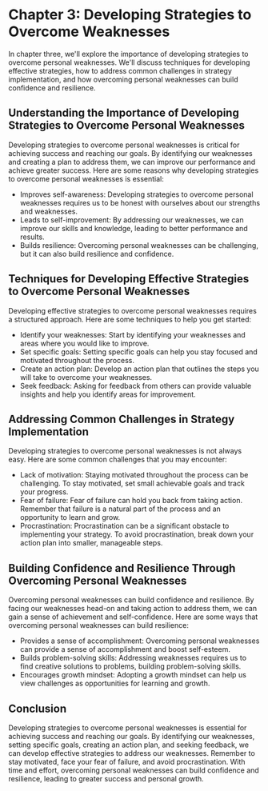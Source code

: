 Chapter 3: Developing Strategies to Overcome Weaknesses
=======================================================

In chapter three, we'll explore the importance of developing strategies to overcome personal weaknesses. We'll discuss techniques for developing effective strategies, how to address common challenges in strategy implementation, and how overcoming personal weaknesses can build confidence and resilience.

Understanding the Importance of Developing Strategies to Overcome Personal Weaknesses
-------------------------------------------------------------------------------------

Developing strategies to overcome personal weaknesses is critical for achieving success and reaching our goals. By identifying our weaknesses and creating a plan to address them, we can improve our performance and achieve greater success. Here are some reasons why developing strategies to overcome personal weaknesses is essential:

* Improves self-awareness: Developing strategies to overcome personal weaknesses requires us to be honest with ourselves about our strengths and weaknesses.
* Leads to self-improvement: By addressing our weaknesses, we can improve our skills and knowledge, leading to better performance and results.
* Builds resilience: Overcoming personal weaknesses can be challenging, but it can also build resilience and confidence.

Techniques for Developing Effective Strategies to Overcome Personal Weaknesses
------------------------------------------------------------------------------

Developing effective strategies to overcome personal weaknesses requires a structured approach. Here are some techniques to help you get started:

* Identify your weaknesses: Start by identifying your weaknesses and areas where you would like to improve.
* Set specific goals: Setting specific goals can help you stay focused and motivated throughout the process.
* Create an action plan: Develop an action plan that outlines the steps you will take to overcome your weaknesses.
* Seek feedback: Asking for feedback from others can provide valuable insights and help you identify areas for improvement.

Addressing Common Challenges in Strategy Implementation
-------------------------------------------------------

Developing strategies to overcome personal weaknesses is not always easy. Here are some common challenges that you may encounter:

* Lack of motivation: Staying motivated throughout the process can be challenging. To stay motivated, set small achievable goals and track your progress.
* Fear of failure: Fear of failure can hold you back from taking action. Remember that failure is a natural part of the process and an opportunity to learn and grow.
* Procrastination: Procrastination can be a significant obstacle to implementing your strategy. To avoid procrastination, break down your action plan into smaller, manageable steps.

Building Confidence and Resilience Through Overcoming Personal Weaknesses
-------------------------------------------------------------------------

Overcoming personal weaknesses can build confidence and resilience. By facing our weaknesses head-on and taking action to address them, we can gain a sense of achievement and self-confidence. Here are some ways that overcoming personal weaknesses can build resilience:

* Provides a sense of accomplishment: Overcoming personal weaknesses can provide a sense of accomplishment and boost self-esteem.
* Builds problem-solving skills: Addressing weaknesses requires us to find creative solutions to problems, building problem-solving skills.
* Encourages growth mindset: Adopting a growth mindset can help us view challenges as opportunities for learning and growth.

Conclusion
----------

Developing strategies to overcome personal weaknesses is essential for achieving success and reaching our goals. By identifying our weaknesses, setting specific goals, creating an action plan, and seeking feedback, we can develop effective strategies to address our weaknesses. Remember to stay motivated, face your fear of failure, and avoid procrastination. With time and effort, overcoming personal weaknesses can build confidence and resilience, leading to greater success and personal growth.
